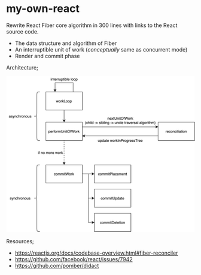 # my-own-react

Rewrite React Fiber core algorithm in 300 lines with links to the React source code.

- The data structure and algorithm of Fiber
- An interruptible unit of work (_conceptually_ same as concurrent mode)
- Render and commit phase

Architecture;

![architecture diagram](architecture.png)

Resources;

- https://reactjs.org/docs/codebase-overview.html#fiber-reconciler
- https://github.com/facebook/react/issues/7942
- https://github.com/pomber/didact

